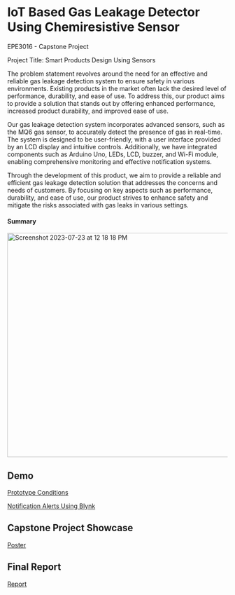 # IoT Based Gas Leakage Detector Using Chemiresistive Sensor

EPE3016 - Capstone Project

Project Title: Smart Products Design Using Sensors

The problem statement revolves around the need for an effective and reliable gas leakage detection system to ensure safety in various environments. Existing products in the market often lack the desired level of performance, durability, and ease of use. To address this, our product aims to provide a solution that stands out by offering enhanced performance, increased product durability, and improved ease of use.

Our gas leakage detection system incorporates advanced sensors, such as the MQ6 gas sensor, to accurately detect the presence of gas in real-time. The system is designed to be user-friendly, with a user interface provided by an LCD display and intuitive controls. Additionally, we have integrated components such as Arduino Uno, LEDs, LCD, buzzer, and Wi-Fi module, enabling comprehensive monitoring and effective notification systems.

Through the development of this product, we aim to provide a reliable and efficient gas leakage detection solution that addresses the concerns and needs of customers. By focusing on key aspects such as performance, durability, and ease of use, our product strives to enhance safety and mitigate the risks associated with gas leaks in various settings.

#### Summary 
<img width="512" alt="Screenshot 2023-07-23 at 12 18 18 PM" src="https://github.com/zakizndn/Capstone_Project/assets/117178074/3c42a42d-53ba-4c7c-b374-ec699cba554d">

## Demo
[Prototype Conditions](https://www.youtube.com/watch?v=Q_Y4aVkScIs)

[Notification Alerts Using Blynk](https://www.youtube.com/watch?v=CxGI0Fob8W8)

## Capstone Project Showcase
[Poster](https://github.com/zakizndn/Capstone_Project/files/12137983/Poster.pdf)

## Final Report
[Report](https://github.com/zakizndn/Capstone_Project/files/12137987/Assignment.pdf)
